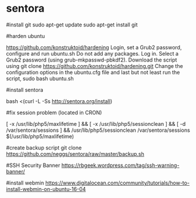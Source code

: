 # sentora

#install git
sudo apt-get update
sudo apt-get install git

#harden ubuntu

https://github.com/konstruktoid/hardening
Login, set a Grub2 password, configure and run ubuntu.sh
Do not add any packages.
Log in.
Select a Grub2 password (using grub-mkpasswd-pbkdf2).
Download the script using git clone https://github.com/konstruktoid/hardening.git
Change the configuration options in the ubuntu.cfg file and last but not least run the script, sudo bash ubuntu.sh

#install sentora

bash <(curl -L -Ss http://sentora.org/install)

#fix session problem (located in CRON)

[ -x /usr/lib/php5/maxlifetime ] && [ -x /usr/lib/php5/sessionclean ] && [ -d /var/sentora/sessions ] && /usr/lib/php5/sessionclean /var/sentora/sessions $(/usr/lib/php5/maxlifetime)

#create backup script
git clone https://github.com/neggs/sentora/raw/master/backup.sh

#SSH Security Banner
https://rbgeek.wordpress.com/tag/ssh-warning-banner/

#install webmin
https://www.digitalocean.com/community/tutorials/how-to-install-webmin-on-ubuntu-16-04
